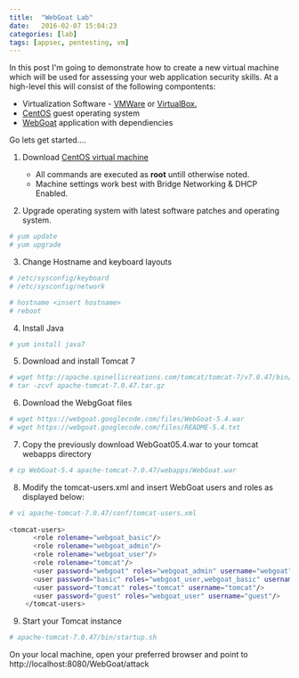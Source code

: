 ```yaml
---
title:  "WebGoat Lab"
date:   2016-02-07 15:04:23
categories: [lab]
tags: [appsec, pentesting, vm]
---
```

In this post I'm going to demonstrate how to create a new virtual machine which will be used for assessing your web application security skills.  At a high-level this will consist of the following compontents:

* Virtualization Software - [VMWare](https://www.vmware.com) or [VirtualBox.](https://www.virtualbox.org)
* [CentOS](https://www.centos.org) guest operating system
* [WebGoat](https://www.owasp.org/index.php/Category:OWASP_WebGoat_Project) application with dependiencies

Go lets get started....

1. Download [CentOS virtual machine](http://sourceforge.net/projects/virtualboximage/files/CentOS/5.7/CentOS-5.7-i386.7z/download)
 
    * All commands are executed as <b>root</b> untill otherwise noted.
    * Machine settings work best with Bridge Networking & DHCP Enabled.
 
2. Upgrade operating system with latest software patches and operating system.

```Bash
# yum update
# yum upgrade
```

3. Change Hostname and keyboard layouts

```Bash
# /etc/sysconfig/keyboard
# /etc/sysconfig/network
```

```Bash
# hostname <insert hostname> 
# reboot
```

4. Install Java

```Bash
# yum install java7
```

5. Download and install Tomcat 7

```Bash
# wget http://apache.spinellicreations.com/tomcat/tomcat-7/v7.0.47/bin/apache-tomcat-7.0.47.tar.gz
# tar -zcvf apache-tomcat-7.0.47.tar.gz
```

6. Download the WebgGoat files

```Bash
# wget https://webgoat.googlecode.com/files/WebGoat-5.4.war
# wget https://webgoat.googlecode.com/files/README-5.4.txt
```

7. Copy the previously download WebGoat05.4.war to your tomcat webapps directory

```Bash
# cp WebGoat-5.4 apache-tomcat-7.0.47/webapps/WebGoat.war
```

8. Modify the tomcat-users.xml and insert WebGoat users and roles as displayed below:

```Bash
# vi apache-tomcat-7.0.47/conf/tomcat-users.xml
 
<tomcat-users>
      <role rolename="webgoat_basic"/>
      <role rolename="webgoat_admin"/>
      <role rolename="webgoat_user"/>
      <role rolename="tomcat"/>
      <user password="webgoat" roles="webgoat_admin" username="webgoat"/>
      <user password="basic" roles="webgoat_user,webgoat_basic" username="basic"/>
      <user password="tomcat" roles="tomcat" username="tomcat"/>
      <user password="guest" roles="webgoat_user" username="guest"/>
    </tomcat-users>
``` 
9. Start your Tomcat instance

```Bash
# apache-tomcat-7.0.47/bin/startup.sh
``` 

On your local machine, open your preferred browser and point to http://localhost:8080/WebGoat/attack
